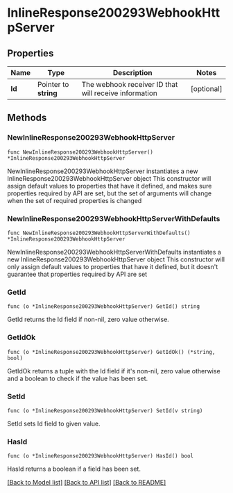 # InlineResponse200293WebhookHttpServer

## Properties

Name | Type | Description | Notes
------------ | ------------- | ------------- | -------------
**Id** | Pointer to **string** | The webhook receiver ID that will receive information | [optional] 

## Methods

### NewInlineResponse200293WebhookHttpServer

`func NewInlineResponse200293WebhookHttpServer() *InlineResponse200293WebhookHttpServer`

NewInlineResponse200293WebhookHttpServer instantiates a new InlineResponse200293WebhookHttpServer object
This constructor will assign default values to properties that have it defined,
and makes sure properties required by API are set, but the set of arguments
will change when the set of required properties is changed

### NewInlineResponse200293WebhookHttpServerWithDefaults

`func NewInlineResponse200293WebhookHttpServerWithDefaults() *InlineResponse200293WebhookHttpServer`

NewInlineResponse200293WebhookHttpServerWithDefaults instantiates a new InlineResponse200293WebhookHttpServer object
This constructor will only assign default values to properties that have it defined,
but it doesn't guarantee that properties required by API are set

### GetId

`func (o *InlineResponse200293WebhookHttpServer) GetId() string`

GetId returns the Id field if non-nil, zero value otherwise.

### GetIdOk

`func (o *InlineResponse200293WebhookHttpServer) GetIdOk() (*string, bool)`

GetIdOk returns a tuple with the Id field if it's non-nil, zero value otherwise
and a boolean to check if the value has been set.

### SetId

`func (o *InlineResponse200293WebhookHttpServer) SetId(v string)`

SetId sets Id field to given value.

### HasId

`func (o *InlineResponse200293WebhookHttpServer) HasId() bool`

HasId returns a boolean if a field has been set.


[[Back to Model list]](../README.md#documentation-for-models) [[Back to API list]](../README.md#documentation-for-api-endpoints) [[Back to README]](../README.md)


